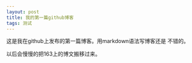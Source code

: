 ```yaml
---
layout: post
title: 我的第一篇github博客
tags: 测试
---
```


这是我在github上发布的第一篇博客。用markdown语法写博客还是
不错的。

以后会慢慢的把163上的博文搬移过来。
